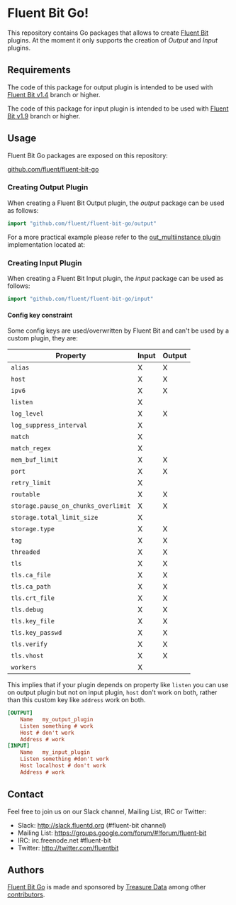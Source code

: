 # Fluent Bit Go!

This repository contains Go packages that allows to create [Fluent Bit][fluent-bit] plugins. At the moment it only supports the creation of _Output_ and _Input_ plugins.

## Requirements

The code of this package for output plugin is intended to be used with [Fluent Bit v1.4][fluent-bit-1-4] branch or higher.

The code of this package for input plugin is intended to be used with [Fluent Bit v1.9][fluent-bit-1-9] branch or higher.

## Usage

Fluent Bit Go packages are exposed on this repository:

[github.com/fluent/fluent-bit-go][fluent-bit-go]

### Creating Output Plugin

When creating a Fluent Bit Output plugin, the _output_ package can be used as follows:

```go
import "github.com/fluent/fluent-bit-go/output"
```

For a more practical example please refer to the [out\_multiinstance plugin][multiinstance] implementation located at:

### Creating Input Plugin

When creating a Fluent Bit Input plugin, the _input_ package can be used as follows:

```go
import "github.com/fluent/fluent-bit-go/input"
```

#### Config key constraint

Some config keys are used/overwritten by Fluent Bit and can't be used by a custom plugin, they are:

| Property                     | Input | Output |
|------------------------------|-------|--------|
| `alias`                        |   X   |   X    |
| `host`                         |   X   |   X    |
| `ipv6`                         |   X   |   X    |
| `listen`                       |   X   |        |
| `log_level`                    |   X   |   X    |
| `log_suppress_interval`        |   X   |        |
| `match`                        |   X   |        |
| `match_regex`                  |   X   |        |
| `mem_buf_limit`                |   X   |   X    |
| `port`                         |   X   |   X    |
| `retry_limit`                  |   X   |        |
| `routable`                     |   X   |   X    |
| `storage.pause_on_chunks_overlimit` | X |   X    |
| `storage.total_limit_size`     |   X   |        |
| `storage.type`                 |   X   |   X    |
| `tag`                          |   X   |   X    |
| `threaded`                     |   X   |   X    |
| `tls`                          |   X   |   X    |
| `tls.ca_file`                  |   X   |   X    |
| `tls.ca_path`                  |   X   |   X    |
| `tls.crt_file`                 |   X   |   X    |
| `tls.debug`                    |   X   |   X    |
| `tls.key_file`                 |   X   |   X    |
| `tls.key_passwd`               |   X   |   X    |
| `tls.verify`                   |   X   |   X    |
| `tls.vhost`                    |   X   |   X    |
| `workers`                      |   X   |        |

This implies that if your plugin depends on property like `listen` you can use on output plugin but not on input plugin, `host` don't work on both, rather than this custom key like `address` work on both.

```ini
[OUTPUT]
    Name   my_output_plugin
    Listen something # work
    Host # don't work
    Address # work
[INPUT]
    Name   my_input_plugin
    Listen something #don't work
    Host localhost # don't work
    Address # work
```

## Contact

Feel free to join us on our Slack channel, Mailing List, IRC or Twitter:

 - Slack: http://slack.fluentd.org (#fluent-bit channel)
 - Mailing List: https://groups.google.com/forum/#!forum/fluent-bit
 - IRC: irc.freenode.net #fluent-bit
 - Twitter: http://twitter.com/fluentbit

## Authors

[Fluent Bit Go][fluent-bit] is made and sponsored by [Treasure Data][treasure-data] among
other [contributors][contributors].

[fluent-bit]: http://fluentbit.io/
[fluent-bit-1-4]: https://github.com/fluent/fluent-bit/tree/v1.4.0
[fluent-bit-1-9]: https://github.com/fluent/fluent-bit/tree/1.9
[multiinstance]: https://github.com/fluent/fluent-bit-go/tree/fc386d263885e50387dd0081a77adf4072e8e4b6/examples/out_multiinstance
[fluent-bit-go]: http://github.com/fluent/fluent-bit-go
[treasure-data]: http://treasuredata.com
[contributors]: https://github.com/fluent/fluent-bit-go/graphs/contributors
